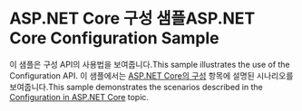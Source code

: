 # <a name="aspnet-core-configuration-sample"></a><span data-ttu-id="4fdef-101">ASP.NET Core 구성 샘플</span><span class="sxs-lookup"><span data-stu-id="4fdef-101">ASP.NET Core Configuration Sample</span></span>

<span data-ttu-id="4fdef-102">이 샘플은 구성 API의 사용법을 보여줍니다.</span><span class="sxs-lookup"><span data-stu-id="4fdef-102">This sample illustrates the use of the Configuration API.</span></span> <span data-ttu-id="4fdef-103">이 샘플에서는 [ASP.NET Core의 구성](https://docs.microsoft.com/aspnet/core/fundamentals/configuration) 항목에 설명된 시나리오를 보여줍니다.</span><span class="sxs-lookup"><span data-stu-id="4fdef-103">This sample demonstrates the scenarios described in the [Configuration in ASP.NET Core](https://docs.microsoft.com/aspnet/core/fundamentals/configuration) topic.</span></span>
